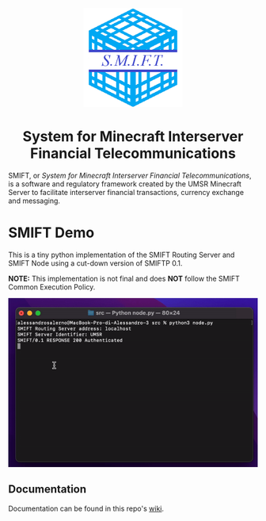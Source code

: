<div align="center">
    <img src=".github/SMIFT-Logo.png", width="200">
</div>

<p align="center">
    <h1 align="center">System for Minecraft Interserver Financial Telecommunications</h1>
</p>

SMIFT, or _System for Minecraft Interserver Financial Telecommunications_, is a software and regulatory framework created by the UMSR Minecraft Server to facilitate interserver financial transactions, currency exchange and messaging.

# SMIFT Demo
This is a tiny python implementation of the SMIFT Routing Server and SMIFT Node using a cut-down version of SMIFTP 0.1.

**NOTE:** This implementation is not final and does **NOT** follow the SMIFT Common Execution Policy.

<div align="center">
    <img src=".github/SMIFT-Demo.gif", width="800">
</div>

## Documentation
Documentation can be found in this repo's [wiki](https://github.com/Alessandro-Salerno/SMIFT/wiki).


